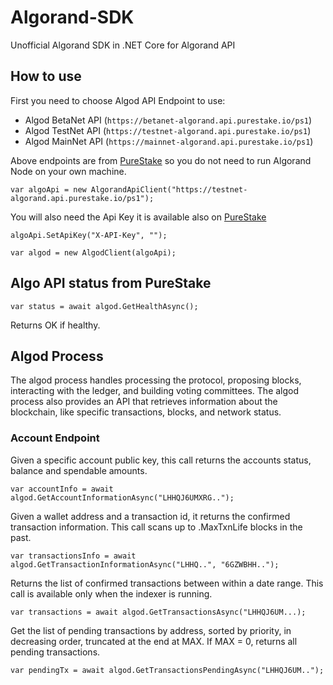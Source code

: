 # Algorand-SDK
Unofficial Algorand SDK in .NET Core for Algorand API

## How to use

First you need to choose Algod API Endpoint to use:

 - Algod BetaNet API (`https://betanet-algorand.api.purestake.io/ps1`)
 - Algod TestNet API (`https://testnet-algorand.api.purestake.io/ps1`)
 - Algod MainNet API (`https://mainnet-algorand.api.purestake.io/ps1`)

Above endpoints are from [PureStake](https://developer.purestake.io/home) so you do not need to run Algorand Node on your own machine.

    var algoApi = new AlgorandApiClient("https://testnet-algorand.api.purestake.io/ps1");

You will also need the Api Key it is available also on [PureStake](https://developer.purestake.io/dashboard)

	algoApi.SetApiKey("X-API-Key", "");

	var algod = new AlgodClient(algoApi);

## Algo API status from PureStake

	var status = await algod.GetHealthAsync();

Returns OK if healthy.

## Algod Process

The algod process handles processing the protocol, proposing blocks, interacting with the ledger, and building voting committees. The algod process also provides an API that retrieves information about the blockchain, like specific transactions, blocks, and network status.

### Account Endpoint

Given a specific account public key, this call returns the accounts status, balance and spendable amounts.

	var accountInfo = await algod.GetAccountInformationAsync("LHHQJ6UMXRG..");

Given a wallet address and a transaction id, it returns the confirmed transaction information. This call scans up to .MaxTxnLife blocks in the past.

	var transactionsInfo = await algod.GetTransactionInformationAsync("LHHQ..", "6GZWBHH..");

Returns the list of confirmed transactions between within a date range. This call is available only when the indexer is running.

	var transactions = await algod.GetTransactionsAsync("LHHQJ6UM...);

Get the list of pending transactions by address, sorted by priority, in decreasing order, truncated at the end at MAX. If MAX = 0, returns all pending transactions.

	var pendingTx = await algod.GetTransactionsPendingAsync("LHHQJ6UM..");
